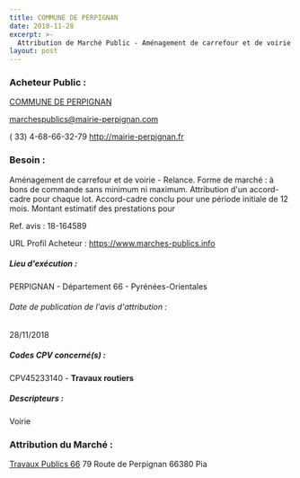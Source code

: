 ```yaml
---
title: COMMUNE DE PERPIGNAN
date: 2018-11-28
excerpt: >-
  Attribution de Marché Public - Aménagement de carrefour et de voirie - Relance
layout: post
---
```


### Acheteur Public : 
<a href="/acheteur-135/siren-216601369"> COMMUNE DE PERPIGNAN</a><br/>



marchespublics@mairie-perpignan.com

( 33) 4-68-66-32-79
http://mairie-perpignan.fr
### Besoin :

Aménagement de carrefour et de voirie - Relance. Forme de marché : à bons de commande sans minimum ni maximum. Attribution d'un accord-cadre pour chaque lot. Accord-cadre conclu pour une période initiale de 12 mois. Montant estimatif des prestations pour

Ref. avis : 18-164589

URL Profil Acheteur : https://www.marches-publics.info

##### Lieu d'exécution :

PERPIGNAN - Département 66 - Pyrénées-Orientales

###### Date de publication de l'avis d'attribution : 
28/11/2018

##### Codes CPV concerné(s) :
CPV45233140 - **Travaux routiers** <br/>

##### Descripteurs :
Voirie <br/>

### Attribution du Marché :
<a href="/entreprise-547/siren-331968859"> Travaux Publics 66</a>    79 Route de Perpignan 66380 Pia <br/>
